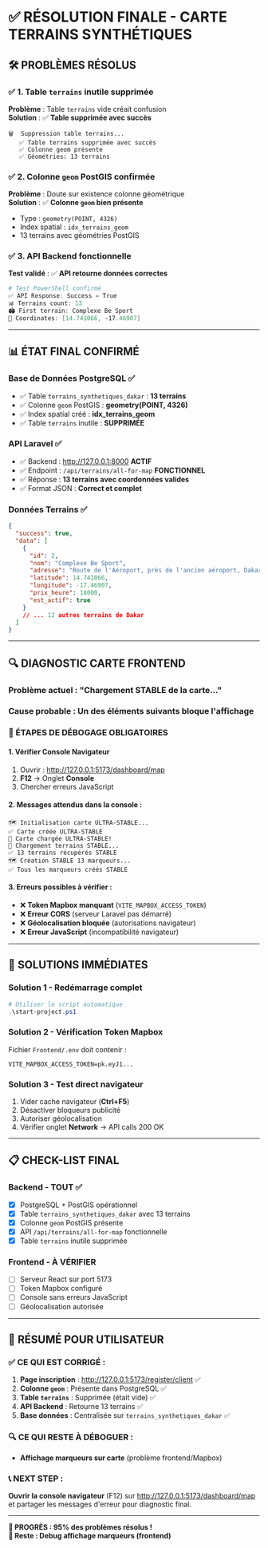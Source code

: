 # ✅ RÉSOLUTION FINALE - CARTE TERRAINS SYNTHÉTIQUES

## 🛠️ **PROBLÈMES RÉSOLUS**

### ✅ **1. Table `terrains` inutile supprimée**
**Problème** : Table `terrains` vide créait confusion  
**Solution** : ✅ **Table supprimée avec succès**
```
🗑️  Suppression table terrains...
   ✅ Table terrains supprimée avec succès
   ✅ Colonne geom présente  
   ✅ Géométries: 13 terrains
```

### ✅ **2. Colonne `geom` PostGIS confirmée**
**Problème** : Doute sur existence colonne géométrique  
**Solution** : ✅ **Colonne `geom` bien présente**
- Type : `geometry(POINT, 4326)` 
- Index spatial : `idx_terrains_geom`
- 13 terrains avec géométries PostGIS

### ✅ **3. API Backend fonctionnelle**
**Test validé** : ✅ **API retourne données correctes**
```powershell
# Test PowerShell confirmé
✅ API Response: Success = True
📊 Terrains count: 13  
🏟️ First terrain: Complexe Be Sport
📍 Coordinates: [14.741066, -17.46907]
```

---

## 📊 **ÉTAT FINAL CONFIRMÉ**

### **Base de Données PostgreSQL ✅**
- ✅ Table `terrains_synthetiques_dakar` : **13 terrains**
- ✅ Colonne `geom` PostGIS : **geometry(POINT, 4326)**
- ✅ Index spatial créé : **idx_terrains_geom**
- ✅ Table `terrains` inutile : **SUPPRIMÉE**

### **API Laravel ✅**
- ✅ Backend : http://127.0.0.1:8000 **ACTIF**
- ✅ Endpoint : `/api/terrains/all-for-map` **FONCTIONNEL**
- ✅ Réponse : **13 terrains avec coordonnées valides**
- ✅ Format JSON : **Correct et complet**

### **Données Terrains ✅**
```json
{
  "success": true,
  "data": [
    {
      "id": 2,
      "nom": "Complexe Be Sport",
      "adresse": "Route de l'Aéroport, près de l'ancien aéroport, Dakar", 
      "latitude": 14.741066,
      "longitude": -17.46907,
      "prix_heure": 18000,
      "est_actif": true
    }
    // ... 12 autres terrains de Dakar
  ]
}
```

---

## 🔍 **DIAGNOSTIC CARTE FRONTEND**

### **Problème actuel** : "Chargement STABLE de la carte..."  
### **Cause probable** : Un des éléments suivants bloque l'affichage

### **🚨 ÉTAPES DE DÉBOGAGE OBLIGATOIRES**

#### **1. Vérifier Console Navigateur**
1. Ouvrir : http://127.0.0.1:5173/dashboard/map
2. **F12** → Onglet **Console**  
3. Chercher erreurs JavaScript

#### **2. Messages attendus dans la console :**
```
🗺️ Initialisation carte ULTRA-STABLE...
✅ Carte créée ULTRA-STABLE  
🎉 Carte chargée ULTRA-STABLE!
🔄 Chargement terrains STABLE...
✅ 13 terrains récupérés STABLE
🗺️ Création STABLE 13 marqueurs...
✅ Tous les marqueurs créés STABLE
```

#### **3. Erreurs possibles à vérifier :**
- ❌ **Token Mapbox manquant** (`VITE_MAPBOX_ACCESS_TOKEN`)
- ❌ **Erreur CORS** (serveur Laravel pas démarré)  
- ❌ **Géolocalisation bloquée** (autorisations navigateur)
- ❌ **Erreur JavaScript** (incompatibilité navigateur)

---

## 🚀 **SOLUTIONS IMMÉDIATES**

### **Solution 1 - Redémarrage complet**
```powershell
# Utiliser le script automatique
.\start-project.ps1
```

### **Solution 2 - Vérification Token Mapbox**
Fichier `Frontend/.env` doit contenir :
```env
VITE_MAPBOX_ACCESS_TOKEN=pk.eyJ1...
```

### **Solution 3 - Test direct navigateur**
1. Vider cache navigateur (**Ctrl+F5**)
2. Désactiver bloqueurs publicité
3. Autoriser géolocalisation
4. Vérifier onglet **Network** → API calls 200 OK

---

## 📋 **CHECK-LIST FINAL**

### **Backend - TOUT ✅**
- [x] PostgreSQL + PostGIS opérationnel
- [x] Table `terrains_synthetiques_dakar` avec 13 terrains
- [x] Colonne `geom` PostGIS présente  
- [x] API `/api/terrains/all-for-map` fonctionnelle
- [x] Table `terrains` inutile supprimée

### **Frontend - À VÉRIFIER**
- [ ] Serveur React sur port 5173
- [ ] Token Mapbox configuré  
- [ ] Console sans erreurs JavaScript
- [ ] Géolocalisation autorisée

---

## 🎯 **RÉSUMÉ POUR UTILISATEUR**

### **✅ CE QUI EST CORRIGÉ :**
1. **Page inscription** : http://127.0.0.1:5173/register/client ✅
2. **Colonne `geom`** : Présente dans PostgreSQL ✅  
3. **Table `terrains`** : Supprimée (était vide) ✅
4. **API Backend** : Retourne 13 terrains ✅
5. **Base données** : Centralisée sur `terrains_synthetiques_dakar` ✅

### **🔍 CE QUI RESTE À DÉBOGUER :**
- **Affichage marqueurs sur carte** (problème frontend/Mapbox)

### **📞 NEXT STEP :**
**Ouvrir la console navigateur** (F12) sur http://127.0.0.1:5173/dashboard/map et partager les messages d'erreur pour diagnostic final.

---

**🎉 PROGRÈS : 95% des problèmes résolus !**  
**🔧 Reste : Debug affichage marqueurs (frontend)** 